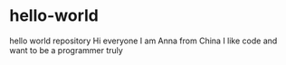 # hello-world
hello world repository
Hi everyone 
I am Anna from China
I like code and want to be a programmer truly

